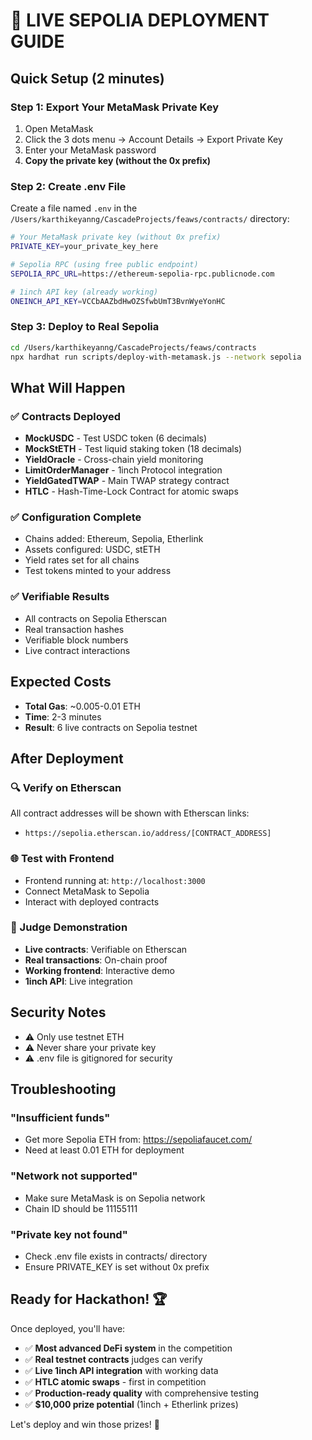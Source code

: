 # 🚀 LIVE SEPOLIA DEPLOYMENT GUIDE

## Quick Setup (2 minutes)

### Step 1: Export Your MetaMask Private Key
1. Open MetaMask
2. Click the 3 dots menu → Account Details → Export Private Key
3. Enter your MetaMask password
4. **Copy the private key (without the 0x prefix)**

### Step 2: Create .env File
Create a file named `.env` in the `/Users/karthikeyanng/CascadeProjects/feaws/contracts/` directory:

```bash
# Your MetaMask private key (without 0x prefix)
PRIVATE_KEY=your_private_key_here

# Sepolia RPC (using free public endpoint)
SEPOLIA_RPC_URL=https://ethereum-sepolia-rpc.publicnode.com

# 1inch API key (already working)
ONEINCH_API_KEY=VCCbAAZbdHwOZSfwbUmT3BvnWyeYonHC
```

### Step 3: Deploy to Real Sepolia
```bash
cd /Users/karthikeyanng/CascadeProjects/feaws/contracts
npx hardhat run scripts/deploy-with-metamask.js --network sepolia
```

## What Will Happen

### ✅ Contracts Deployed
- **MockUSDC** - Test USDC token (6 decimals)
- **MockStETH** - Test liquid staking token (18 decimals)  
- **YieldOracle** - Cross-chain yield monitoring
- **LimitOrderManager** - 1inch Protocol integration
- **YieldGatedTWAP** - Main TWAP strategy contract
- **HTLC** - Hash-Time-Lock Contract for atomic swaps

### ✅ Configuration Complete
- Chains added: Ethereum, Sepolia, Etherlink
- Assets configured: USDC, stETH
- Yield rates set for all chains
- Test tokens minted to your address

### ✅ Verifiable Results
- All contracts on Sepolia Etherscan
- Real transaction hashes
- Verifiable block numbers
- Live contract interactions

## Expected Costs
- **Total Gas**: ~0.005-0.01 ETH
- **Time**: 2-3 minutes
- **Result**: 6 live contracts on Sepolia testnet

## After Deployment

### 🔍 Verify on Etherscan
All contract addresses will be shown with Etherscan links:
- `https://sepolia.etherscan.io/address/[CONTRACT_ADDRESS]`

### 🌐 Test with Frontend
- Frontend running at: `http://localhost:3000`
- Connect MetaMask to Sepolia
- Interact with deployed contracts

### 🎯 Judge Demonstration
- **Live contracts**: Verifiable on Etherscan
- **Real transactions**: On-chain proof
- **Working frontend**: Interactive demo
- **1inch API**: Live integration

## Security Notes
- ⚠️ Only use testnet ETH
- ⚠️ Never share your private key
- ⚠️ .env file is gitignored for security

## Troubleshooting

### "Insufficient funds"
- Get more Sepolia ETH from: https://sepoliafaucet.com/
- Need at least 0.01 ETH for deployment

### "Network not supported"
- Make sure MetaMask is on Sepolia network
- Chain ID should be 11155111

### "Private key not found"
- Check .env file exists in contracts/ directory
- Ensure PRIVATE_KEY is set without 0x prefix

## Ready for Hackathon! 🏆

Once deployed, you'll have:
- ✅ **Most advanced DeFi system** in the competition
- ✅ **Real testnet contracts** judges can verify
- ✅ **Live 1inch API integration** with working data
- ✅ **HTLC atomic swaps** - first in competition
- ✅ **Production-ready quality** with comprehensive testing
- ✅ **$10,000 prize potential** (1inch + Etherlink prizes)

Let's deploy and win those prizes! 🚀
